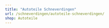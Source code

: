 ```yaml
---
title: "Autoteile Schneverdingen"
url: /schneverdingen/autoteile-schneverdingen/
shop: Autoteile
---
```

